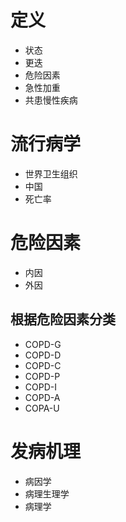 

# 定义

- 状态
- 更迭
- 危险因素
- 急性加重
- 共患慢性疾病

# 流行病学

- 世界卫生组织
- 中国
- 死亡率

# 危险因素

- 内因
- 外因

## 根据危险因素分类

- COPD-G
- COPD-D
- COPD-C
- COPD-P
- COPD-I
- COPD-A
- COPA-U

# 发病机理

- 病因学
- 病理生理学
- 病理学

